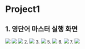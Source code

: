 # Project1

## 1. 영단어 마스터 실행 화면

<img src='https://github.com/Y-eseong/Project1/blob/32adedd81a049c15a76f312abbe8b819fb797146/screenshot/%EC%98%81%EB%8B%A8%EC%96%B41.png'>
<img src='https://github.com/Y-eseong/Project1/blob/5c416575b064faaf6405a0d091554d7a569634cc/screenshot/%EC%98%81%EB%8B%A8%EC%96%B42.png'>
<img src='https://github.com/Y-eseong/Project1/blob/5c416575b064faaf6405a0d091554d7a569634cc/screenshot/%EC%98%81%EB%8B%A8%EC%96%B43.png'>
2.
<img src='https://github.com/Y-eseong/Project1/blob/349dc17f2c3666faa01a1f14ea439c21867f6e03/screenshot/%EC%98%81%EB%8B%A8%EC%96%B4%20%EC%88%98%EC%A4%80%EB%B3%84%20%EB%8B%A8%EC%96%B4%20%EA%B2%80%EC%83%89.png'>
3.
<img src='https://github.com/Y-eseong/Project1/blob/349dc17f2c3666faa01a1f14ea439c21867f6e03/screenshot/%EC%98%81%EB%8B%A8%EC%96%B4%20%EB%8B%A8%EC%96%B4%20%EA%B2%80%EC%83%89.png'>
5.
<img src='https://github.com/Y-eseong/Project1/blob/349dc17f2c3666faa01a1f14ea439c21867f6e03/screenshot/%EC%98%81%EB%8B%A8%EC%96%B4%20%EC%88%98%EC%A0%95.png'>
6.
<img src='https://github.com/Y-eseong/Project1/blob/349dc17f2c3666faa01a1f14ea439c21867f6e03/screenshot/%EC%98%81%EB%8B%A8%EC%96%B4%20%EC%82%AD%EC%A0%9C.png'>
7.
<img src='https://github.com/Y-eseong/Project1/blob/349dc17f2c3666faa01a1f14ea439c21867f6e03/screenshot/%EC%98%81%EB%8B%A8%EC%96%B4%20%EC%A0%80%EC%9E%A5.png'>
